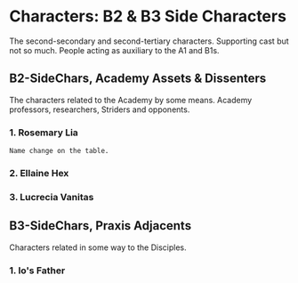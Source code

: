 # Characters: B2 & B3 Side Characters
The second-secondary and second-tertiary characters. Supporting cast but not so much. People acting as auxiliary to the A1 and B1s.

## B2-SideChars, Academy Assets & Dissenters
The characters related to the Academy by some means. Academy professors, researchers, Striders and opponents. 

### 1. Rosemary Lia
	Name change on the table.

### 2. Ellaine Hex

### 3. Lucrecia Vanitas

## B3-SideChars, Praxis Adjacents
Characters related in some way to the Disciples.

### 1. Io's Father
